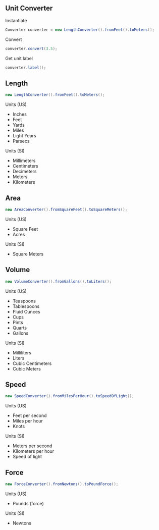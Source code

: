 ## Unit Converter ##

Instantiate

```java
Converter converter = new LengthConverter().fromFeet().toMeters();
```

Convert

```java
converter.convert(3.5);
```

Get unit label

```java
converter.label();
```

## Length ##

```java
new LengthConverter().fromFeet().toMeters();
```

Units (US)
- Inches
- Feet
- Yards
- Miles
- Light Years
- Parsecs

Units (SI)
- Millimeters
- Centimeters
- Decimeters
- Meters
- Kilometers

## Area ##

```java
new AreaConverter().fromSquareFeet().toSquareMeters();
```

Units (US)
- Square Feet
- Acres

Units (SI)
- Square Meters

## Volume ##

```java
new VolumeConverter().fromGallons().toLiters();

```

Units (US)
- Teaspoons
- Tablespoons
- Fluid Ounces
- Cups
- Pints
- Quarts
- Gallons

Units (SI)
- Milliliters
- Liters
- Cubic Centimeters
- Cubic Meters

## Speed ##

```java
new SpeedConverter().fromMilesPerHour().toSpeedOfLight();
```

Units (US)
- Feet per second
- Miles per hour
- Knots

Units (SI)
- Meters per second
- Kilometers per hour
- Speed of light

## Force ##

```java
new ForceConverter().fromNewtons().toPoundForce();
```

Units (US)
- Pounds (force)

Units (SI)
- Newtons
